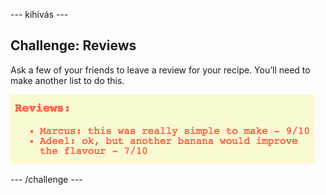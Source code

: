 \--- kihívás \---

## Challenge: Reviews

Ask a few of your friends to leave a review for your recipe. You’ll need to make another list to do this.

![screenshot](images/recipe-reviews.png)

\--- /challenge \---